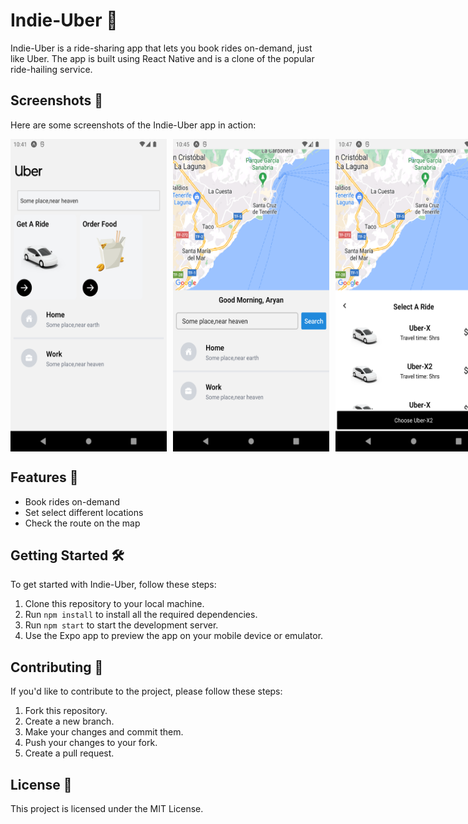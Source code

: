 # Indie-Uber 🚗

Indie-Uber is a ride-sharing app that lets you book rides on-demand, just like Uber. The app is built using React Native and is a clone of the popular ride-hailing service.

## Screenshots 📱

Here are some screenshots of the Indie-Uber app in action:

<div style="display: flex;">
  <img src="screenshots/screenshot_1.png" alt="Screenshot 1" style="width: 250px; height: 500px; margin-right: 10px;">
  <img src="screenshots/screenshot_2.png" alt="Screenshot 2" style="width: 250px; height: 500px; margin-right: 10px;">
  <img src="screenshots/screenshot_3.png" alt="Screenshot 3" style="width: 250px; height: 500px;">
</div>

## Features 🚀

- Book rides on-demand
- Set select different locations
- Check the route on the map

## Getting Started 🛠️

To get started with Indie-Uber, follow these steps:

1. Clone this repository to your local machine.
2. Run `npm install` to install all the required dependencies.
3. Run `npm start` to start the development server.
4. Use the Expo app to preview the app on your mobile device or emulator.

## Contributing 🤝

If you'd like to contribute to the project, please follow these steps:

1. Fork this repository.
2. Create a new branch.
3. Make your changes and commit them.
4. Push your changes to your fork.
5. Create a pull request.

## License 📜

This project is licensed under the MIT License.
